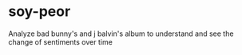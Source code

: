 # soy-peor
Analyze bad bunny's and j balvin's album to  understand and see the change of sentiments over time

